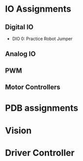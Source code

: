 # IO Assignments

## Digital IO
* DIO 0: Practice Robot Jumper

## Analog IO

## PWM

## Motor Controllers

# PDB assignments

# Vision

# Driver Controller
